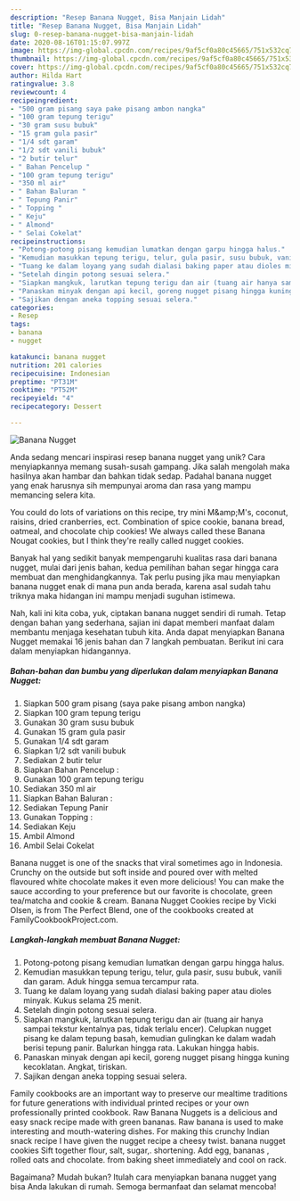 ```yaml
---
description: "Resep Banana Nugget, Bisa Manjain Lidah"
title: "Resep Banana Nugget, Bisa Manjain Lidah"
slug: 0-resep-banana-nugget-bisa-manjain-lidah
date: 2020-08-16T01:15:07.997Z
image: https://img-global.cpcdn.com/recipes/9af5cf0a80c45665/751x532cq70/banana-nugget-foto-resep-utama.jpg
thumbnail: https://img-global.cpcdn.com/recipes/9af5cf0a80c45665/751x532cq70/banana-nugget-foto-resep-utama.jpg
cover: https://img-global.cpcdn.com/recipes/9af5cf0a80c45665/751x532cq70/banana-nugget-foto-resep-utama.jpg
author: Hilda Hart
ratingvalue: 3.8
reviewcount: 4
recipeingredient:
- "500 gram pisang saya pake pisang ambon nangka"
- "100 gram tepung terigu"
- "30 gram susu bubuk"
- "15 gram gula pasir"
- "1/4 sdt garam"
- "1/2 sdt vanili bubuk"
- "2 butir telur"
- " Bahan Pencelup "
- "100 gram tepung terigu"
- "350 ml air"
- " Bahan Baluran "
- " Tepung Panir"
- " Topping "
- " Keju"
- " Almond"
- " Selai Cokelat"
recipeinstructions:
- "Potong-potong pisang kemudian lumatkan dengan garpu hingga halus."
- "Kemudian masukkan tepung terigu, telur, gula pasir, susu bubuk, vanili dan garam. Aduk hingga semua tercampur rata."
- "Tuang ke dalam loyang yang sudah dialasi baking paper atau dioles minyak. Kukus selama 25 menit."
- "Setelah dingin potong sesuai selera."
- "Siapkan mangkuk, larutkan tepung terigu dan air (tuang air hanya sampai tekstur kentalnya pas, tidak terlalu encer). Celupkan nugget pisang ke dalam tepung basah, kemudian gulingkan ke dalam wadah berisi tepung panir. Balurkan hingga rata. Lakukan hingga habis."
- "Panaskan minyak dengan api kecil, goreng nugget pisang hingga kuning kecoklatan. Angkat, tiriskan."
- "Sajikan dengan aneka topping sesuai selera."
categories:
- Resep
tags:
- banana
- nugget

katakunci: banana nugget 
nutrition: 201 calories
recipecuisine: Indonesian
preptime: "PT31M"
cooktime: "PT52M"
recipeyield: "4"
recipecategory: Dessert

---
```



![Banana Nugget](https://img-global.cpcdn.com/recipes/9af5cf0a80c45665/751x532cq70/banana-nugget-foto-resep-utama.jpg)

Anda sedang mencari inspirasi resep banana nugget yang unik? Cara menyiapkannya memang susah-susah gampang. Jika salah mengolah maka hasilnya akan hambar dan bahkan tidak sedap. Padahal banana nugget yang enak harusnya sih mempunyai aroma dan rasa yang mampu memancing selera kita.

You could do lots of variations on this recipe, try mini M&amp;amp;M&#39;s, coconut, raisins, dried cranberries, ect. Combination of spice cookie, banana bread, oatmeal, and chocolate chip cookies! We always called these Banana Nougat cookies, but I think they&#39;re really called nugget cookies.

Banyak hal yang sedikit banyak mempengaruhi kualitas rasa dari banana nugget, mulai dari jenis bahan, kedua pemilihan bahan segar hingga cara membuat dan menghidangkannya. Tak perlu pusing jika mau menyiapkan banana nugget enak di mana pun anda berada, karena asal sudah tahu triknya maka hidangan ini mampu menjadi suguhan istimewa.


Nah, kali ini kita coba, yuk, ciptakan banana nugget sendiri di rumah. Tetap dengan bahan yang sederhana, sajian ini dapat memberi manfaat dalam membantu menjaga kesehatan tubuh kita. Anda dapat menyiapkan Banana Nugget memakai 16 jenis bahan dan 7 langkah pembuatan. Berikut ini cara dalam menyiapkan hidangannya.

<!--inarticleads1-->

##### Bahan-bahan dan bumbu yang diperlukan dalam menyiapkan Banana Nugget:

1. Siapkan 500 gram pisang (saya pake pisang ambon nangka)
1. Siapkan 100 gram tepung terigu
1. Gunakan 30 gram susu bubuk
1. Gunakan 15 gram gula pasir
1. Gunakan 1/4 sdt garam
1. Siapkan 1/2 sdt vanili bubuk
1. Sediakan 2 butir telur
1. Siapkan  Bahan Pencelup :
1. Gunakan 100 gram tepung terigu
1. Sediakan 350 ml air
1. Siapkan  Bahan Baluran :
1. Sediakan  Tepung Panir
1. Gunakan  Topping :
1. Sediakan  Keju
1. Ambil  Almond
1. Ambil  Selai Cokelat


Banana nugget is one of the snacks that viral sometimes ago in Indonesia. Crunchy on the outside but soft inside and poured over with melted flavoured white chocolate makes it even more delicious! You can make the sauce according to your preference but our favorite is chocolate, green tea/matcha and cookie &amp; cream. Banana Nugget Cookies recipe by Vicki Olsen, is from The Perfect Blend, one of the cookbooks created at FamilyCookbookProject.com. 

<!--inarticleads2-->

##### Langkah-langkah membuat Banana Nugget:

1. Potong-potong pisang kemudian lumatkan dengan garpu hingga halus.
1. Kemudian masukkan tepung terigu, telur, gula pasir, susu bubuk, vanili dan garam. Aduk hingga semua tercampur rata.
1. Tuang ke dalam loyang yang sudah dialasi baking paper atau dioles minyak. Kukus selama 25 menit.
1. Setelah dingin potong sesuai selera.
1. Siapkan mangkuk, larutkan tepung terigu dan air (tuang air hanya sampai tekstur kentalnya pas, tidak terlalu encer). Celupkan nugget pisang ke dalam tepung basah, kemudian gulingkan ke dalam wadah berisi tepung panir. Balurkan hingga rata. Lakukan hingga habis.
1. Panaskan minyak dengan api kecil, goreng nugget pisang hingga kuning kecoklatan. Angkat, tiriskan.
1. Sajikan dengan aneka topping sesuai selera.


Family cookbooks are an important way to preserve our mealtime traditions for future generations with individual printed recipes or your own professionally printed cookbook. Raw Banana Nuggets is a delicious and easy snack recipe made with green bananas. Raw banana is used to make interesting and mouth-watering dishes. For making this crunchy Indian snack recipe I have given the nugget recipe a cheesy twist. banana nugget cookies Sift together flour, salt, sugar,. shortening. Add egg, bananas , rolled oats and chocolate. from baking sheet immediately and cool on rack. 

Bagaimana? Mudah bukan? Itulah cara menyiapkan banana nugget yang bisa Anda lakukan di rumah. Semoga bermanfaat dan selamat mencoba!
